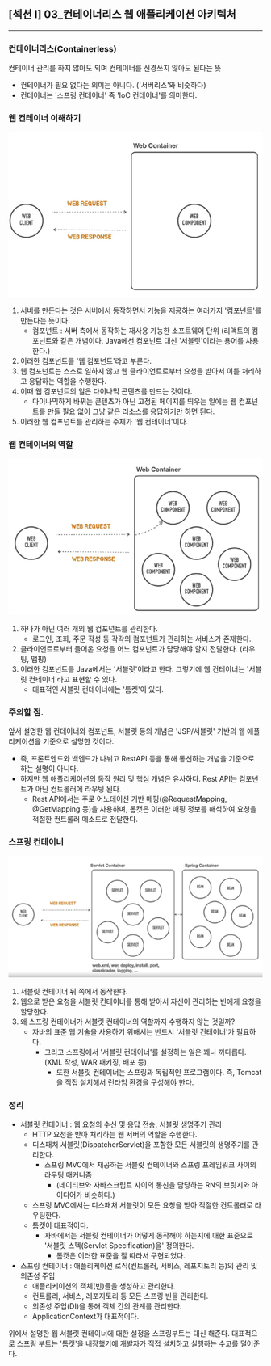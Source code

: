 ## [섹션 I] 03_컨테이너리스 웹 애플리케이션 아키텍처

---

### 컨테이너리스(Containerless)
컨테이너 관리를 하지 않아도 되며 컨테이너를 신경쓰지 않아도 된다는 뜻
- 컨테이너가 필요 없다는 의미는 아니다. ('서버리스'와 비슷하다)
- 컨테이너는 '스프링 컨테이너' 즉 'IoC 컨테이너'를 의미한다.

### 웹 컨테이너 이해하기
![웹_컴포넌트](../../image/01_03_01.png)
1. 서버를 만든다는 것은 서버에서 동작하면서 기능을 제공하는 여러가지 '컴포넌트'를 만든다는 뜻이다.
    - 컴포넌트 : 서버 측에서 동작하는 재사용 가능한 소프트웨어 단위 (리액트의 컴포넌트와 같은 개념이다. Java에선 컴포넌트 대신 '서블릿'이라는 용어를 사용한다.)
2. 이러한 컴포넌트를 '웹 컴포넌트'라고 부른다.
3. 웹 컴포넌트는 스스로 일하지 않고 웹 클라이언트로부터 요청을 받아서 이를 처리하고 응답하는 역할을 수행한다.
4. 이때 웹 컴포넌트의 일은 다이나믹 콘텐츠를 만드는 것이다.
    - 다이나믹하게 바뀌는 콘텐츠가 아닌 고정된 페이지를 띄우는 일에는 웹 컴포넌트를 만들 필요 없이 그냥 같은 리소스를 응답하기만 하면 된다.
5. 이러한 웹 컴포넌트를 관리하는 주체가 '웹 컨테이너'이다.

### 웹 컨테이너의 역할
![웹_컨테이너의_역할](../../image/01_03_02.png)
1. 하나가 아닌 여러 개의 웹 컴포넌트를 관리한다.
    - 로그인, 조회, 주문 작성 등 각각의 컴포넌트가 관리하는 서비스가 존재한다.
2. 클라이언트로부터 들어온 요청을 어느 컴포넌트가 담당해야 할지 전달한다. (라우팅, 맵핑)
3. 이러한 컴포넌트를 Java에서는 '서블릿'이라고 한다. 그렇기에 웹 컨테이너는 '서블릿 컨테이너'라고 표현할 수 있다.
    - 대표적인 서블릿 컨테이너에는 '톰켓'이 있다.

### 주의할 점.
앞서 설명한 웹 컨테이너와 컴포넌트, 서블릿 등의 개념은 'JSP/서블릿' 기반의 웹 애플리케이션을 기준으로 설명한 것이다.
- 즉, 프론트엔드와 백엔드가 나뉘고 RestAPI 등을 통해 통신하는 개념을 기준으로 하는 설명이 아니다.
- 하지만 웹 애플리케이션의 동작 원리 및 핵심 개념은 유사하다. Rest API는 컴포넌트가 아닌 컨트롤러에 라우팅 된다.
    - Rest API에서는 주로 어노테이션 기반 매핑(@RequestMapping, @GetMapping 등)을 사용하며, 톰캣은 이러한 매핑 정보를 해석하여 요청을 적절한 컨트롤러 메소드로 전달한다.

### 스프링 컨테이너
![스프링_컨테이너](../../image/01_03_03.png)
1. 서블릿 컨테이너 뒤 쪽에서 동작한다.
2. 웹으로 받은 요청을 서블릿 컨테이너를 통해 받아서 자신이 관리하는 빈에게 요청을 할당한다.
3. 왜 스프링 컨테이너가 서블릿 컨테이너의 역할까지 수행하지 않는 것일까?
   - 자바의 표준 웹 기술을 사용하기 위해서는 반드시 '서블릿 컨테이너'가 필요하다.
     - 그리고 스프링에서 '서블릿 컨테이너'를 설정하는 일은 꽤나 까다롭다. (XML 작성, WAR 패키징, 배포 등)
       - 또한 서블릿 컨테이너는 스프링과 독립적인 프로그램이다. 즉, Tomcat을 직접 설치해서 런타임 환경을 구성해야 한다.

### 정리
- 서블릿 컨테이너 : 웹 요청의 수신 및 응답 전송, 서블릿 생명주기 관리
    - HTTP 요청을 받아 처리하는 웹 서버의 역할을 수행한다.
    - 디스패처 서블릿(DispatcherServlet)을 포함한 모든 서블릿의 생명주기를 관리한다.
      - 스프링 MVC에서 재공하는 서블릿 컨테이너와 스프링 프레임워크 사이의 라우팅 매커니즘 
        - (네이티브와 자바스크립트 사이의 통신을 담당하는 RN의 브릿지와 아이디어가 비슷하다.)
    - 스프링 MVC에서는 디스패처 서블릿이 모든 요청을 받아 적절한 컨트롤러로 라우팅한다.
    - 톰캣이 대표적이다.
      - 자바에서는 서블릿 컨테이너가 어떻게 동작해야 하는지에 대한 표준으로 '서블릿 스펙(Servlet Specification)을' 정의한다.
        - 톰캣은 이러한 표준을 잘 따라서 구현되었다.
- 스프링 컨테이너 : 애플리케이션 로직(컨트롤러, 서비스, 레포지토리 등)의 관리 및 의존성 주입
    - 애플리케이션의 객체(빈)들을 생성하고 관리한다.
    - 컨트롤러, 서비스, 레포지토리 등 모든 스프링 빈을 관리한다.
    - 의존성 주입(DI)을 통해 객체 간의 관계를 관리한다.
    - ApplicationContext가 대표적이다.


위에서 설명한 웹 서블릿 컨테이너에 대한 설정을 스프링부트는 대신 해준다. 대표적으로 스프링 부트는 '톰캣'을 내장했기에 개발자가 직접 설치하고 실행하는 수고를 덜어준다.